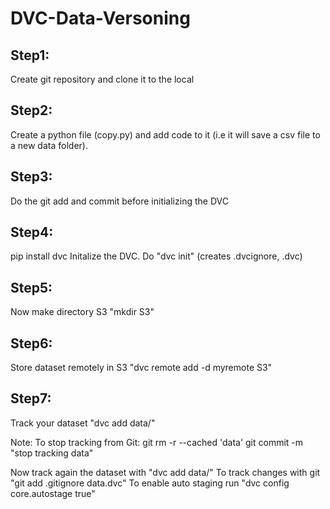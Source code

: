 # DVC-Data-Versoning

## Step1:
Create git repository and clone it to the local

## Step2:
Create a python file (copy.py) and add code to it (i.e it will save a csv file to a new data folder).

## Step3:
Do the git add and commit before initializing the DVC

## Step4:
pip install dvc
Initalize the DVC. Do "dvc init" (creates .dvcignore, .dvc)

## Step5:
Now make directory S3 "mkdir S3"

## Step6:
Store dataset remotely in S3 "dvc remote add -d myremote S3"

## Step7:
Track your dataset "dvc add data/"

Note:
To stop tracking from Git:
git rm -r --cached 'data'
git commit -m "stop tracking data"

Now track again the dataset with "dvc add data/"
To track changes with git "git add .gitignore data.dvc"
To enable auto staging run "dvc config core.autostage true"